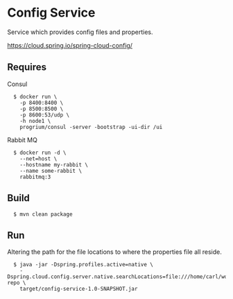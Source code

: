 # Config Service

Service which provides config files and properties.

https://cloud.spring.io/spring-cloud-config/

## Requires

Consul
```
  $ docker run \
    -p 8400:8400 \
    -p 8500:8500 \
    -p 8600:53/udp \
    -h node1 \
    progrium/consul -server -bootstrap -ui-dir /ui
```

Rabbit MQ
```
  $ docker run -d \
    --net=host \
    --hostname my-rabbit \
    --name some-rabbit \
    rabbitmq:3
```

## Build

```
  $ mvn clean package
```


## Run

Altering the path for the file locations to where the properties file all reside.

```
  $ java -jar -Dspring.profiles.active=native \
    -Dspring.cloud.config.server.native.searchLocations=file:///home/carl/work/microservices/config-repo \
    target/config-service-1.0-SNAPSHOT.jar
```


